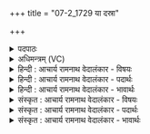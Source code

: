 +++
title = "07-2_1729 या दस्रा"

+++
<details><summary>पदपाठः</summary>

या꣢। द꣣स्रा꣢। सि꣡न्धु꣢꣯मातरा। सि꣡न्धु꣢꣯। मा꣣तरा। मनोत꣡रा꣢। र꣣यीणा꣢म्। धि꣣या꣢। दे꣣वा꣢। व꣣सुवि꣡दा꣢। वसु꣣। वि꣡दा꣢꣯। १७२९।
</details>

<details><summary>अधिमन्त्रम् (VC)</summary>

- अश्विनौ
- प्रस्कण्वः काण्वः
- गायत्री
- षड्जः
</details>

<details><summary>हिन्दी : आचार्य रामनाथ वेदालंकार - विषयः</summary>

अगले मन्त्र में मन और आत्मा के गुण-कर्मों का वर्णन है।
</details>

<details><summary>हिन्दी : आचार्य रामनाथ वेदालंकार - पदार्थः</summary>

पदार्थान्वयभाषाः -  (या) जो मन-आत्मा रूप अश्वीयुगल (दस्रा) दोषों को नष्ट करनेवाले, (सिन्धुमातरा) आनन्दस्राविणी जगदम्बा जिनका माता के समान पालन करनेवाली है,ऐसे (रयीणाम्) सत्य,अहिंसा आदि वा स्वास्थ्य,दीर्घायुष्य आदि ऐश्वर्यों को (मनोतरा) अतिशय दीप्त करनेवाले, (देवा) बल के दाता और (धिया) प्रज्ञा तथा कर्म से (वसुविदा) योगसिद्धिरूप ऐश्वर्य को प्राप्त करानेवाले हैं,उनकी मैं (स्तुषे) स्तुति करता हूँ।[यहाँ ‘स्तुषे’ पद पूर्व मन्त्र से लिया गया है]॥२॥
</details>

<details><summary>हिन्दी : आचार्य रामनाथ वेदालंकार - भावार्थः</summary>

भावार्थभाषाः -  मन और आत्मा को साधने से दोषों का क्षय,स्वास्थ्य,दीर्घायुष्य,बल,सत्य-अहिंसा आदि ऐश्वर्य और योगसिद्धियाँ प्राप्त होती हैं ॥२॥
</details>

<details><summary>संस्कृत : आचार्य रामनाथ वेदालंकार - विषयः</summary>

अथ मनआत्मनोर्गुणकर्माणि वर्णयति।
</details>

<details><summary>संस्कृत : आचार्य रामनाथ वेदालंकार - पदार्थः</summary>

पदार्थान्वयभाषाः -  (या) यौ अश्विनौ मनआत्मानौ (दस्रा) दोषाणामुपक्षेतारौ, (सिन्धुमातरा) सिन्धुः आनन्दरसस्य स्यन्दयित्री जगदम्बा माता मातृवत् पालयित्री ययोः तौ, (रयीणाम्) सत्याहिंसादीनां स्वास्थ्यदीर्घायुष्यादीनां चैश्वर्याणाम् (मनोतरा) अतिशयेन दीपयितारौ।[मन्यते दीप्तिकर्मा। निरु० १०।२९।] (देवा) देवौ बलस्य दातारौ, (धिया) प्रज्ञया कर्मणा च (वसुविदा) वसुविदौ योगसिद्धिरूपस्यैश्वर्यस्य लम्भकौ स्तः,तौ अहं ‘स्तुषे’ इति पूर्वेण सम्बन्धः।[अत्र सर्वत्र ‘सुपां सुलुक्०’। अ० ७।१।३९ इति प्रथमाद्विवचनस्याकारादेशः]॥२॥२
</details>

<details><summary>संस्कृत : आचार्य रामनाथ वेदालंकार - भावार्थः</summary>

भावार्थभाषाः -  मनआत्मनोः साधनेन दोषक्षयः स्वास्थ्यं दीर्घायुष्यं बलं सत्याहिंसाद्यैश्वर्याणि योगसिद्धयश्च प्राप्यन्ते ॥२॥
</details>